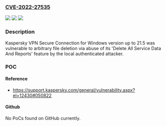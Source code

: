 ### [CVE-2022-27535](https://cve.mitre.org/cgi-bin/cvename.cgi?name=CVE-2022-27535)
![](https://img.shields.io/static/v1?label=Product&message=Kaspersky%20VPN%20Secure%20Connection%20for%20Windows&color=blue)
![](https://img.shields.io/static/v1?label=Version&message=prior%20to%2021.6%20&color=brightgreen)
![](https://img.shields.io/static/v1?label=Vulnerability&message=Local%20Privilege%20Escalation%20(LPE)&color=brightgreen)

### Description

Kaspersky VPN Secure Connection for Windows version up to 21.5 was vulnerable to arbitrary file deletion via abuse of its 'Delete All Service Data And Reports' feature by the local authenticated attacker.

### POC

#### Reference
- https://support.kaspersky.com/general/vulnerability.aspx?el=12430#050822

#### Github
No PoCs found on GitHub currently.

